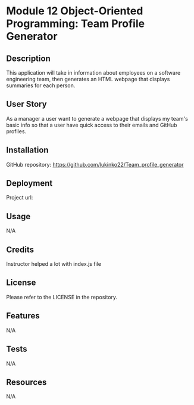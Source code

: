 # Module 12 Object-Oriented Programming: Team Profile Generator

## Description

This application will take in information about employees on a software engineering team, then generates an HTML webpage that displays summaries for each person. 

## User Story

As a manager a user want to generate a webpage that displays my team's basic info so that a user have quick access to their emails and GitHub profiles.

## Installation
GitHub repository: 
https://github.com/lukinko22/Team_profile_generator


## Deployment
 Project url: 



## Usage
N/A

## Credits
Instructor helped a lot with index.js file


## License
Please refer to the LICENSE in the repository.


## Features
N/A


## Tests
N/A

## Resources
N/A

